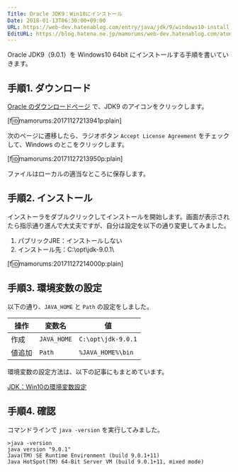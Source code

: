 ```yaml
---
Title: Oracle JDK9：Win10にインストール
Date: 2018-01-13T06:30:00+09:00
URL: https://web-dev.hatenablog.com/entry/java/jdk/9/windows10-install
EditURL: https://blog.hatena.ne.jp/mamorums/web-dev.hatenablog.com/atom/entry/26006613475489644
---
```


Oracle JDK9（9.0.1）を Windows10 64bit にインストールする手順を書いていきます。

## 手順1. ダウンロード
[Oracle のダウンロードページ](http://www.oracle.com/technetwork/java/javase/downloads/index.html) で、JDK9 のアイコンをクリックします。

[f:id:mamorums:20171127213941p:plain]

次のページに遷移したら、ラジオボタン `Accept License Agreement` をチェックして、Windows のとこをクリックします。

[f:id:mamorums:20171127213950p:plain]

ファイルはローカルの適当なところに保存します。


## 手順2. インストール
インストーラをダブルクリックしてインストールを開始します。画面が表示されたら指示通り進んで大丈夫ですが、自分は設定を以下の通り変更してみました。

1. パブリックJRE：インストールしない
2. インストール先：C:\opt\jdk-9.0.1\

[f:id:mamorums:20171127214000p:plain]


## 手順3. 環境変数の設定
以下の通り、`JAVA_HOME` と `Path` の設定をしました。

| 操作    | 変数名             | 値                   |
|--------|------------------|------------------|
| 作成    | `JAVA_HOME` | `C:\opt\jdk-9.0.1` |
| 値追加 | `Path`       | `%JAVA_HOME%\bin` |

環境変数の設定方法は、以下の記事にもまとめています。

[JDK：Win10の環境変数設定](/entry/java/jdk/8/windows10-env-variables)


## 手順4. 確認
コマンドラインで `java -version` を実行してみました。

```
>java -version
java version "9.0.1"
Java(TM) SE Runtime Environment (build 9.0.1+11)
Java HotSpot(TM) 64-Bit Server VM (build 9.0.1+11, mixed mode)
```

